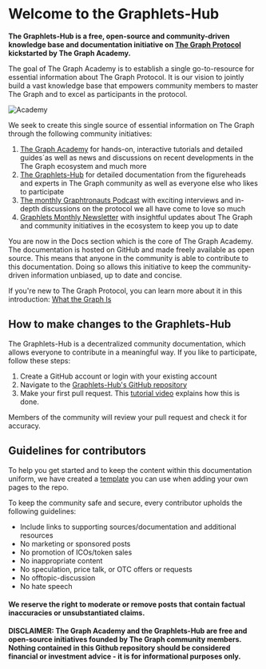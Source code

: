 # Welcome to the Graphlets-Hub

**The Graphlets-Hub is a free, open-source and community-driven knowledge base and documentation initiative on [The Graph Protocol](https://thegraph.com "The Graph Protocol") kickstarted by The Graph Academy.**

The goal of The Graph Academy is to establish a single go-to-resource for essential information about The Graph Protocol. It is our vision to jointly build a vast knowledge base that empowers community members to master The Graph and to excel as participants in the protocol.

![Academy](https://i.imgur.com/0zxHSbm.png)

We seek to create this single source of essential information on The Graph through the following community initiatives:

1. [The Graph Academy](https://thegraph.academy/ "The Graph Academy") for hands-on, interactive tutorials and detailed guides´as well as news and discussions on recent developments in the The Graph ecosystem and much more 
2. [The Graphlets-Hub](https://github.com/TheGraphAcademy/Graphlets-Hub/ "The Graphlets-Hub") for detailed documentation from the figureheads and experts in The Graph community as well as everyone else who likes to participate
3. [The monthly Graphtronauts Podcast](https://soundcloud.com/graph-community-podcast "The Graphtronauts Podcast") with exciting interviews and in-depth discussions on the protocol we all have come to love so much
4. [Graphlets Monthly Newsletter](https://thegraph.academy/ "Graphlets Monthly Newsletter") with insightful updates about The Graph and community initiatives in the ecosystem to keep you up to date

You are now in the Docs section which is the core of The Graph Academy. The documentation is hosted on GitHub and made freely available as open source. This means that anyone in the community is able to contribute to this documentation. Doing so allows this initiative to keep the community-driven information unbiased, up to date and concise.

If you're new to The Graph Protocol, you can learn more about it in this introduction: [What the Graph Is](https://thegraph.com/docs/introduction#what-the-graph-is "What the Graph Is")

## How to make changes to the Graphlets-Hub
The Graphlets-Hub is a decentralized community documentation, which allows everyone to contribute in a meaningful way. If you like to participate, follow these steps:

1. Create a GitHub account or login with your existing account
2. Navigate to the [Graphlets-Hub's GitHub repository](https://github.com/TheGraphAcademy/Graphlets-Hub/ "Graphlets-Hub's GitHub repository") 
3. Make your first pull request. This [tutorial video](https://www.youtube.com/watch?v=YTbRzhQju4c&t=1s "tutorial video") explains how this is done.

Members of the community will review your pull request and check it for accuracy.

## Guidelines for contributors
To help you get started and to keep the content within this documentation uniform, we have created a [template](https://github.com/TheGraphAcademy/Graphlets-Hub/blob/main/template.md "template") you can use when adding your own pages to the repo.

To keep the community safe and secure, every contributor upholds the following guidelines:

* Include links to supporting sources/documentation and additional resources
* No marketing or sponsored posts
* No promotion of ICOs/token sales
* No inappropriate content
* No speculation, price talk, or OTC offers or requests
* No offtopic-discussion
* No hate speech

#### We reserve the right to moderate or remove posts that contain factual inaccuracies or unsubstantiated claims.

**DISCLAIMER: The Graph Academy and the Graphlets-Hub are free and open-source initiatives founded by The Graph community members. Nothing contained in this Github repository should be considered financial or investment advice - it is for informational purposes only.**
